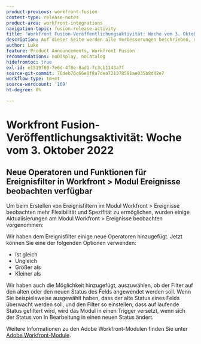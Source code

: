 ```yaml
---
product-previous: workfront-fusion
content-type: release-notes
product-area: workfront-integrations
navigation-topic: fusion-release-activity
title: 'Workfront Fusion-Veröffentlichungsaktivität: Woche vom 3. Oktober 2022'
description: Auf dieser Seite werden alle Verbesserungen beschrieben, die in Adobe Workfront Fusion in der Woche vom 3. Oktober 2022 vorgenommen wurden.
author: Luke
feature: Product Announcements, Workfront Fusion
recommendations: noDisplay, noCatalog
hidefromtoc: true
exl-id: e1519f60-7e6d-4f8e-8ad1-7c3cb1143a7f
source-git-commit: 76deb76c66e8f8a7dea721378591ae035b8d42e7
workflow-type: tm+mt
source-wordcount: '169'
ht-degree: 0%

---
```


# Workfront Fusion-Veröffentlichungsaktivität: Woche vom 3. Oktober 2022

## Neue Operatoren und Funktionen für Ereignisfilter in Workfront > Modul Ereignisse beobachten verfügbar

Um beim Erstellen von Ereignisfiltern im Modul Workfront > Ereignisse beobachten mehr Flexibilität und Spezifität zu ermöglichen, wurden einige Aktualisierungen am Modul Workfront > Ereignisse beobachten vorgenommen:

Wir haben dem Ereignisfilter einige neue Operatoren hinzugefügt. Jetzt können Sie eine der folgenden Optionen verwenden:

* Ist gleich
* Ungleich
* Größer als
* Kleiner als

Wir haben auch die Möglichkeit hinzugefügt, auszuwählen, ob der Filter auf den alten oder den neuen Status des Felds angewendet werden soll. Wenn Sie beispielsweise ausgewählt haben, dass der alte Status eines Felds überwacht werden soll, und den Filter so einstellen, dass auf laufende Status gefiltert wird, wird das Modul in einen Trigger versetzt, wenn sich der Status von In Bearbeitung in einen neuen Status ändert.

Weitere Informationen zu den Adobe Workfront-Modulen finden Sie unter [Adobe Workfront-Module](/help/quicksilver/workfront-fusion/apps-and-their-modules/workfront-modules.md).

